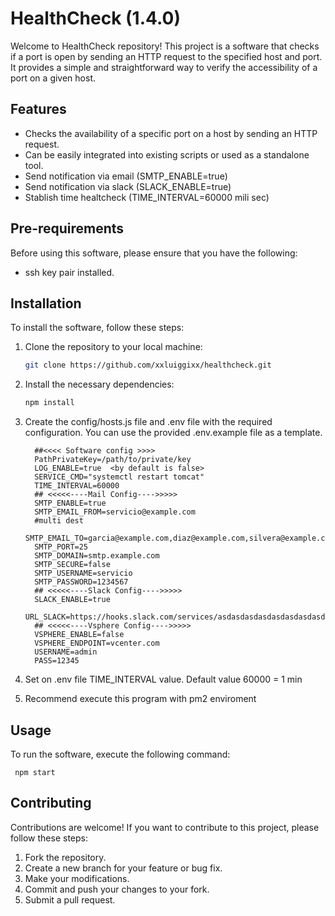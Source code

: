 # HealthCheck (1.4.0)

Welcome to HealthCheck repository! This project is a software that checks if a port is open by sending an HTTP request to the specified host and port. It provides a simple and straightforward way to verify the accessibility of a port on a given host.

## Features

- Checks the availability of a specific port on a host by sending an HTTP request.
- Can be easily integrated into existing scripts or used as a standalone tool.
- Send notification via email (SMTP_ENABLE=true)
- Send notification via slack (SLACK_ENABLE=true)
- Stablish time healtcheck (TIME_INTERVAL=60000 mili sec)

## Pre-requirements

Before using this software, please ensure that you have the following:

- ssh key pair installed.

## Installation

To install the software, follow these steps:

1. Clone the repository to your local machine:

   ```bash
   git clone https://github.com/xxluiggixx/healthcheck.git
   ```

2. Install the necessary dependencies:

    ```bash
   npm install
   ```

3. Create the config/hosts.js file and .env file with the required configuration. You can use the provided .env.example file as a template.

    ```
      ##<<<< Software config >>>> 
      PathPrivateKey=/path/to/private/key
      LOG_ENABLE=true  <by default is false>
      SERVICE_CMD="systemctl restart tomcat"
      TIME_INTERVAL=60000
      ## <<<<<----Mail Config---->>>>>
      SMTP_ENABLE=true
      SMTP_EMAIL_FROM=servicio@example.com
      #multi dest
      SMTP_EMAIL_TO=garcia@example.com,diaz@example.com,silvera@example.com
      SMTP_PORT=25
      SMTP_DOMAIN=smtp.example.com
      SMTP_SECURE=false
      SMTP_USERNAME=servicio
      SMTP_PASSWORD=1234567
      ## <<<<<----Slack Config---->>>>>
      SLACK_ENABLE=true
      URL_SLACK=https://hooks.slack.com/services/asdasdasdasdasdasdasdasd
      ## <<<<<----Vsphere Config---->>>>>
      VSPHERE_ENABLE=false
      VSPHERE_ENDPOINT=vcenter.com
      USERNAME=admin
      PASS=12345
    ```

4. Set on .env file TIME_INTERVAL value. Default value 60000 = 1 min
5. Recommend execute this program with pm2 enviroment 

## Usage

  To run the software, execute the following command:

     npm start

## Contributing

Contributions are welcome! If you want to contribute to this project, please follow these steps:

1. Fork the repository.
2. Create a new branch for your feature or bug fix.
3. Make your modifications.
4. Commit and push your changes to your fork.
5. Submit a pull request.
